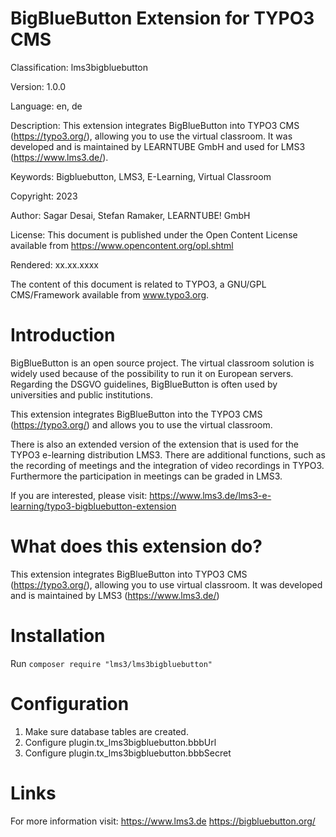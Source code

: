 BigBlueButton Extension for TYPO3 CMS
============

Classification: lms3bigbluebutton

Version: 1.0.0

Language:  en, de

Description: This extension integrates BigBlueButton into TYPO3 CMS (https://typo3.org/), allowing you to use the virtual classroom. It was developed and is maintained by LEARNTUBE GmbH and used for LMS3 (https://www.lms3.de/).

Keywords: Bigbluebutton, LMS3, E-Learning, Virtual Classroom

Copyright: 2023

Author: Sagar Desai, Stefan Ramaker, LEARNTUBE! GmbH

License: This document is published under the Open Content License available from https://www.opencontent.org/opl.shtml

Rendered:   xx.xx.xxxx

The content of this document is related to TYPO3, a GNU/GPL CMS/Framework available from www.typo3.org.

Introduction
============

BigBlueButton is an open source project. The virtual classroom solution is widely used because of the possibility to run it on European servers. Regarding the DSGVO guidelines, BigBlueButton is often used by universities and public institutions.

This extension integrates BigBlueButton into the TYPO3 CMS (https://typo3.org/) and allows you to use the virtual classroom.

There is also an extended version of the extension that is used for the TYPO3 e-learning distribution LMS3. There are additional functions, such as the recording of meetings and the integration of video recordings in TYPO3. Furthermore the participation in meetings can be graded in LMS3.

If you are interested, please visit: https://www.lms3.de/lms3-e-learning/typo3-bigbluebutton-extension

What does this extension do?
============

This extension integrates BigBlueButton into TYPO3 CMS (https://typo3.org/), allowing you to use virtual classroom. It was developed and is maintained by LMS3 (https://www.lms3.de/)

Installation
============

Run `composer require "lms3/lms3bigbluebutton"`

Configuration
============

1. Make sure database tables are created.
2. Configure plugin.tx_lms3bigbluebutton.bbbUrl
3. Configure plugin.tx_lms3bigbluebutton.bbbSecret

Links
============

For more information visit:
https://www.lms3.de
https://bigbluebutton.org/
